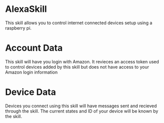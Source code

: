 # AlexaSkill

This skill allows you to control internet connected devices setup using a raspberry pi.

# Account Data

This skill will have you login with Amazon. It revieces an access token used to control devices added by this skill but does not have access to your Amazon login information

# Device Data

Devices you connect using this skill will have messages sent and recieved through the skill. The current states and ID of your device will be known by the skill.

